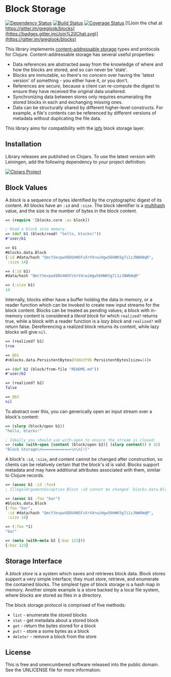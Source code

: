 Block Storage
=============

[![Dependency Status](https://www.versioneye.com/user/projects/5639b2761d47d40015000018/badge.svg?style=flat)](https://www.versioneye.com/user/projects/5639b2761d47d40015000018)
[![Build Status](https://travis-ci.org/greglook/blocks.svg?branch=develop)](https://travis-ci.org/greglook/blocks)
[![Coverage Status](https://coveralls.io/repos/greglook/blocks/badge.svg?branch=develop&service=github)](https://coveralls.io/github/greglook/blocks?branch=develop)
[![Join the chat at https://gitter.im/greglook/blocks](https://badges.gitter.im/Join%20Chat.svg)](https://gitter.im/greglook/blocks)

This library implements [content-addressable storage](https://en.wikipedia.org/wiki/Content-addressable_storage)
types and protocols for Clojure. Content-addressable storage has several useful properties:

- Data references are abstracted away from the knowledge of where and how the
  blocks are stored, and so can never be 'stale'.
- Blocks are immutable, so there's no concern over having the 'latest version'
  of something - you either have it, or you don't.
- References are _secure_, because a client can re-compute the digest to ensure
  they have received the original data unaltered.
- Synchronizing data between stores only requires enumerating the stored blocks
  in each and exchanging missing ones.
- Data can be structurally shared by different higher-level constructs. For
  example, a file's contents can be referenced by different versions of
  metadata without duplicating the file data.

This library aims for compatibility with the [ipfs](//ipfs.io) block storage
layer.

## Installation

Library releases are published on Clojars. To use the latest version with
Leiningen, add the following dependency to your project definition:

[![Clojars Project](http://clojars.org/mvxcvi/blocks/latest-version.svg)](http://clojars.org/mvxcvi/blocks)

## Block Values

A _block_ is a sequence of bytes identified by the cryptographic digest of its
content. All blocks have an `:id` and `:size`. The block identifier is a
[multihash](//github.com/greglook/clj-multihash) value, and the size is the
number of bytes in the block content.

```clojure
=> (require '[blocks.core :as block])

; Read a block into memory.
=> (def b1 (block/read! "hello, blocks!"))
#'user/b1

=> b1
#blocks.data.Block
{:id #data/hash "QmcY3evpwX8DU4W5FsXrV4rwiHgw56HWK5g7i1zJNW6WqR",
 :size 14}

=> (:id b1)
#data/hash "QmcY3evpwX8DU4W5FsXrV4rwiHgw56HWK5g7i1zJNW6WqR"

=> (:size b1)
14
```

Internally, blocks either have a buffer holding the data in memory, or a reader
function which can be invoked to create new input streams for the block content.
Blocks can be treated as pending values; a block with in-memory content is
considered a _literal block_ for which `realized?` returns true, while a block
with a reader function is a _lazy block_ and `realized?` will return false.
Dereferencing a realized block returns its content, while lazy blocks will give
`nil`.

```clojure
=> (realized? b1)
true

=> @b1
#<blocks.data.PersistentBytes@7dde3f9b PersistentBytes[size=14]>

=> (def b2 (block/from-file "README.md"))
#'user/b2

=> (realized? b2)
false

=> @b2
nil
```

To abstract over this, you can generically open an input stream over a block's
content:

```clojure
=> (slurp (block/open b1))
"hello, blocks!"

; Ideally you should use with-open to ensure the stream is closed:
=> (subs (with-open [content (block/open b2)] (slurp content)) 0 32)
"Block Storage\n=============\n\n[!["
```

A block's `:id`, `:size`, and content cannot be changed after construction, so
clients can be relatively certain that the block's id is valid. Blocks support
metadata and may have additional attributes associated with them, similar to
Clojure records.

```clojure
=> (assoc b1 :id :foo)
; IllegalArgumentException Block :id cannot be changed  blocks.data.Block (data.clj:151)

=> (assoc b1 :foo "bar")
#blocks.data.Block
{:foo "bar",
 :id #data/hash "QmcY3evpwX8DU4W5FsXrV4rwiHgw56HWK5g7i1zJNW6WqR",
 :size 14}

=> (:foo *1)
"bar"

=> (meta (with-meta b2 {:baz 123}))
{:baz 123}
```

## Storage Interface

A _block store_ is a system which saves and retrieves block data. Block stores
support a very simple interface; they must store, retrieve, and enumerate the
contained blocks. The simplest type of block storage is a hash map in memory.
Another simple example is a store backed by a local file system, where blocks are
stored as files in a directory.

The block storage protocol is comprised of five methods:
- `list` - enumerate the stored blocks
- `stat` - get metadata about a stored block
- `get` - return the bytes stored for a block
- `put!` - store a some bytes as a block
- `delete!` - remove a block from the store

## License

This is free and unencumbered software released into the public domain.
See the UNLICENSE file for more information.
